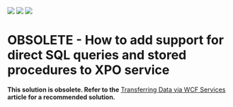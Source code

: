 <!-- default badges list -->
![](https://img.shields.io/endpoint?url=https://codecentral.devexpress.com/api/v1/VersionRange/134574355/18.2.5%2B)
[![](https://img.shields.io/badge/Open_in_DevExpress_Support_Center-FF7200?style=flat-square&logo=DevExpress&logoColor=white)](https://supportcenter.devexpress.com/ticket/details/E2787)
[![](https://img.shields.io/badge/📖_How_to_use_DevExpress_Examples-e9f6fc?style=flat-square)](https://docs.devexpress.com/GeneralInformation/403183)
<!-- default badges end -->

# OBSOLETE -  How to add support for direct SQL queries and stored procedures to XPO service


<p><strong>This solution is obsolete. Refer to the</strong> <a href="https://documentation.devexpress.com/XPO/10018/Feature-Center/Connecting-to-a-Data-Store/Transferring-Data-via-WCF-Services"><u>Transferring Data via WCF Services</u></a> <strong>article for a recommended solution.</strong>

<br/>


